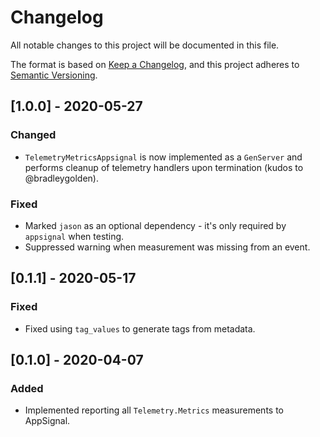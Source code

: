 # Changelog
All notable changes to this project will be documented in this file.

The format is based on [Keep a Changelog](https://keepachangelog.com/en/1.0.0/),
and this project adheres to [Semantic Versioning](https://semver.org/spec/v2.0.0.html).

## [1.0.0] - 2020-05-27
### Changed
- `TelemetryMetricsAppsignal` is now implemented as a `GenServer` and performs cleanup
of telemetry handlers upon termination (kudos to @bradleygolden).

### Fixed
- Marked `jason` as an optional dependency - it's only required by `appsignal` when testing.
- Suppressed warning when measurement was missing from an event.

## [0.1.1] - 2020-05-17
### Fixed
- Fixed using `tag_values` to generate tags from metadata.

## [0.1.0] - 2020-04-07
### Added
- Implemented reporting all `Telemetry.Metrics` measurements to AppSignal.
